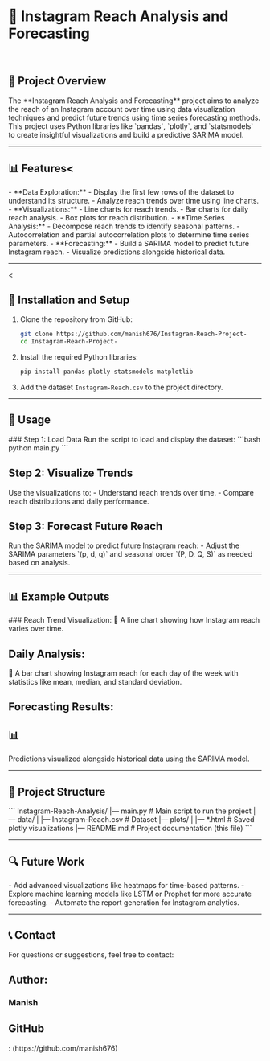<h1>🔰 Instagram Reach Analysis and Forecasting </h1>
<br>
<h2>🔄 Project Overview</h2>
The **Instagram Reach Analysis and Forecasting** project aims to analyze the reach of an Instagram account over time using data visualization techniques and predict future trends using time series forecasting methods. This project uses Python libraries like `pandas`, `plotly`, and `statsmodels` to create insightful visualizations and build a predictive SARIMA model.

---

<h2>📊 Features<</h2>
- **Data Exploration:**
  - Display the first few rows of the dataset to understand its structure.
  - Analyze reach trends over time using line charts.
- **Visualizations:**
  - Line charts for reach trends.
  - Bar charts for daily reach analysis.
  - Box plots for reach distribution.
- **Time Series Analysis:**
  - Decompose reach trends to identify seasonal patterns.
  - Autocorrelation and partial autocorrelation plots to determine time series parameters.
- **Forecasting:**
  - Build a SARIMA model to predict future Instagram reach.
  - Visualize predictions alongside historical data.

---

<<h2>🔧 Installation and Setup</h2>
1. Clone the repository from GitHub:
   ```bash
   git clone https://github.com/manish676/Instagram-Reach-Project-
   cd Instagram-Reach-Project-
   ```

2. Install the required Python libraries:
   ```bash
   pip install pandas plotly statsmodels matplotlib
   ```

3. Add the dataset `Instagram-Reach.csv` to the project directory.

---

 <h2>🔀 Usage</h2>
### Step 1: Load Data
Run the script to load and display the dataset:
```bash
python main.py
```

<h2>Step 2: Visualize Trends</h2>
Use the visualizations to:
- Understand reach trends over time.
- Compare reach distributions and daily performance.

<h2>Step 3: Forecast Future Reach</h2>
Run the SARIMA model to predict future Instagram reach:
- Adjust the SARIMA parameters `(p, d, q)` and seasonal order `(P, D, Q, S)` as needed based on analysis.

---

<h2>📊 Example Outputs</h2>
### Reach Trend Visualization:
🔢 A line chart showing how Instagram reach varies over time.

<h2>Daily Analysis:</h2>
🎨 A bar chart showing Instagram reach for each day of the week with statistics like mean, median, and standard deviation.

<h2>Forecasting Results:</h2>
<h2>📊</h2> Predictions visualized alongside historical data using the SARIMA model.

---

<h2>🔐 Project Structure</h2>
```
Instagram-Reach-Analysis/
|— main.py               # Main script to run the project
|— data/
|   |— Instagram-Reach.csv  # Dataset
|— plots/
|   |— *.html              # Saved plotly visualizations
|— README.md            # Project documentation (this file)
```

---

<h2>🔍 Future Work</h2>
- Add advanced visualizations like heatmaps for time-based patterns.
- Explore machine learning models like LSTM or Prophet for more accurate forecasting.
- Automate the report generation for Instagram analytics.

---

<h2>📞 Contact</h2>
For questions or suggestions, feel free to contact:
<h2>Author:</h2> <h3>Manish</h3>
<h2>GitHub</h2>: (https://github.com/manish676)


